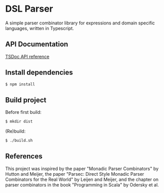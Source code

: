 # DSL Parser

A simple parser combinator library for expressions and domain specific languages, written in Typescript.


## API Documentation

[TSDoc API reference](https://spissvinkel.github.io/dsl-parser-ts/api/)


## Install dependencies

```bash
$ npm install
```


## Build project

Before first build:
```bash
$ mkdir dist
```
(Re)build:
```bash
$ ./build.sh
```


## References

This project was inspired by the paper "Monadic Parser Combinators" by Hutton and Meijer, the paper "Parsec: Direct Style Monadic Parser Combinators for the Real World" by Leijen and Meijer, and the chapter on parser combinators in the book "Programming in Scala" by Odersky et al.
